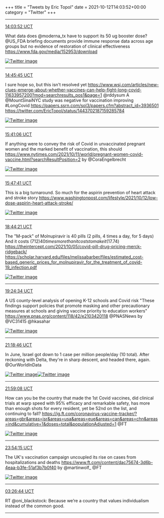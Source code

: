 +++
title = "Tweets by Eric Topol" 
date = 2021-10-12T14:03:52+00:00
category = "Twitter"
+++


---

<a href="https://twitter.com/erictopol/status/1447925993243652103" target="_blank" rel="noreferer">14:03:52 UCT</a>

What data does @moderna_tx have to support its 50 ug booster dose? @US_FDA briefing documents provide immune response data across age groups but no evidence of restoration of clinical effectiveness https://www.fda.gov/media/152953/download 

<a href="FBgQhZOXoAMBLg0.png"  ><img src="FBgQhZOXoAMBLg0.png" alt="Twitter image" ></img></a>

---

<a href="https://twitter.com/erictopol/status/1447936531835072535" target="_blank" rel="noreferer">14:45:45 UCT</a>

I sure hope so, but this isn't resolved yet
https://www.wsj.com/articles/new-clues-emerge-about-whether-vaccines-can-help-fight-long-covid-11633957200?mod=searchresults_pos1&page=1 @rddysum 
A @MountSinaiNYC study was negative for vaccination improving #LongCovid https://papers.ssrn.com/sol3/papers.cfm?abstract_id=3936501  https://twitter.com/EricTopol/status/1443702187159285784

<a href="FBgZW0AWYAg8hAm.jpg"  ><img src="FBgZW0AWYAg8hAm.jpg" alt="Twitter image" ></img></a>

---

<a href="https://twitter.com/erictopol/status/1447950463265955845" target="_blank" rel="noreferer">15:41:06 UCT</a>

If anything were to convey the risk of Covid in unvaccinated pregnant women and the marked benefit of vaccination, this should
https://www.nytimes.com/2021/10/11/world/pregnant-women-covid-vaccine.html?searchResultPosition=2
by @CoraEngelbrecht 

<a href="FBgm4myVUAc6Sw_.jpg"  ><img src="FBgm4myVUAc6Sw_.jpg" alt="Twitter image" ></img></a>

---

<a href="https://twitter.com/erictopol/status/1447952119386886144" target="_blank" rel="noreferer">15:47:41 UCT</a>

This is a big turnaround. So much for the aspirin prevention of heart attack and stroke story
https://www.washingtonpost.com/lifestyle/2021/10/12/low-dose-aspirin-heart-attack-stroke/ 

<a href="FBgou9BUYAEhc7c.jpg"  ><img src="FBgou9BUYAEhc7c.jpg" alt="Twitter image" ></img></a>

---

<a href="https://twitter.com/erictopol/status/1447996579147771905" target="_blank" rel="noreferer">18:44:21 UCT</a>

The "M-pack" of Molnupiravir is 40 pills 
(2 pills, 4 times a day, for 5 days)
And it costs ($712) 40 times more than it costs to make it ($17.74)
https://theintercept.com/2021/10/05/covid-pill-drug-pricing-merck-ridgeback/
https://scholar.harvard.edu/files/melissabarber/files/estimated_cost-based_generic_prices_for_molnupiravir_for_the_treatment_of_covid-19_infection.pdf 

<a href="FBhP-MoUcAIpeVv.png"  ><img src="FBhP-MoUcAIpeVv.png" alt="Twitter image" ></img></a>

---

<a href="https://twitter.com/erictopol/status/1448006700665999364" target="_blank" rel="noreferer">19:24:34 UCT</a>

A US county-level analysis of opening K-12 schools and Covid risk
"These findings support policies that promote masking and other precautionary measures at schools and giving vaccine priority to education workers"
https://www.pnas.org/content/118/42/e2103420118
@PNASNews by @VC31415 @hkasahar 

<a href="FBhZGSmUcAAVpau.jpg"  ><img src="FBhZGSmUcAAVpau.jpg" alt="Twitter image" ></img></a>

---

<a href="https://twitter.com/erictopol/status/1448035440162840577" target="_blank" rel="noreferer">21:18:46 UCT</a>

In June, Israel got down to 1 case per million people/day (10 total). After reckoning with Delta, they're in sharp descent, and headed there, again.
@OurWorldInData 

<a href="FBh0J9YUYAAal9L.jpg"  ><img src="FBh0J9YUYAAal9L.jpg" alt="Twitter image" ></img></a><a href="FBh0S29VQAM8CYE.jpg"  ><img src="FBh0S29VQAM8CYE.jpg" alt="Twitter image" ></img></a>

---

<a href="https://twitter.com/erictopol/status/1448045599450796034" target="_blank" rel="noreferer">21:59:08 UCT</a>

How can you be the country that made the 1st Covid vaccines, did clinical trials at warp speed with 95% efficacy and remarkable safety, has more than enough shots for every resident, yet be 52nd on the list, and continuing to fall? 
https://ig.ft.com/coronavirus-vaccine-tracker/?areas=gbr&areas=isr&areas=usa&areas=eue&areas=can&areas=chn&areas=ind&cumulative=1&doses=total&populationAdjusted=1 @FT 

<a href="FBh7gqdVEAA6cgd.jpg"  ><img src="FBh7gqdVEAA6cgd.jpg" alt="Twitter image" ></img></a>

---

<a href="https://twitter.com/erictopol/status/1448074569403846659" target="_blank" rel="noreferer">23:54:15 UCT</a>

The UK's vaccination campaign uncoupled its rise on cases from hospitalizations and deaths https://www.ft.com/content/dac75674-3d6b-4eaa-b3fe-51af3b7b0f40 by @martinwolf_ @FT 

<a href="FBiWIbUXoAgUPHL.jpg"  ><img src="FBiWIbUXoAgUPHL.jpg" alt="Twitter image" ></img></a>

---

<a href="https://twitter.com/erictopol/status/1448128040916058118" target="_blank" rel="noreferer">03:26:44 UCT</a>

RT @oni_blackstock: Because we’re a country that values individualism instead of the common good.



---